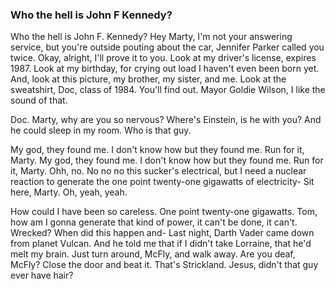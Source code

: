---
---

### Who the hell is John F Kennedy?

Who the hell is John F. Kennedy? Hey Marty, I'm not your answering service, but you're outside pouting about the car, Jennifer Parker called you twice. Okay, alright, I'll prove it to you. Look at my driver's license, expires 1987. Look at my birthday, for crying out load I haven't even been born yet. And, look at this picture, my brother, my sister, and me. Look at the sweatshirt, Doc, class of 1984. You'll find out. Mayor Goldie Wilson, I like the sound of that.

Doc. Marty, why are you so nervous? Where's Einstein, is he with you? And he could sleep in my room. Who is that guy.

My god, they found me. I don't know how but they found me. Run for it, Marty. My god, they found me. I don't know how but they found me. Run for it, Marty. Ohh, no. No no no this sucker's electrical, but I need a nuclear reaction to generate the one point twenty-one gigawatts of electricity- Sit here, Marty. Oh, yeah, yeah.

How could I have been so careless. One point twenty-one gigawatts. Tom, how am I gonna generate that kind of power, it can't be done, it can't. Wrecked? When did this happen and- Last night, Darth Vader came down from planet Vulcan. And he told me that if I didn't take Lorraine, that he'd melt my brain. Just turn around, McFly, and walk away. Are you deaf, McFly? Close the door and beat it. That's Strickland. Jesus, didn't that guy ever have hair?

